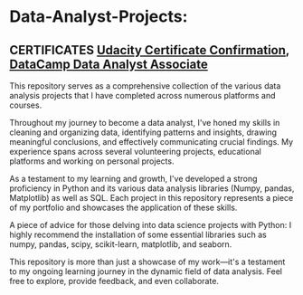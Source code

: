 # Data-Analyst-Projects:
## **CERTIFICATES** [Udacity Certificate Confirmation](https://graduation.udacity.com/confirm/KEUNUZPP), [DataCamp Data Analyst Associate](https://www.datacamp.com/certificate/DAA0013218523389)

This repository serves as a comprehensive collection of the various data analysis projects that I have completed across numerous platforms and courses.

Throughout my journey to become a data analyst, I've honed my skills in cleaning and organizing data, identifying patterns and insights, drawing meaningful conclusions, and effectively communicating crucial findings. My experience spans across several volunteering projects, educational platforms and working on personal projects.

As a testament to my learning and growth, I've developed a strong proficiency in Python and its various data analysis libraries (Numpy, pandas, Matplotlib) as well as SQL. Each project in this repository represents a piece of my portfolio and showcases the application of these skills.

A piece of advice for those delving into data science projects with Python: I highly recommend the installation of some essential libraries such as numpy, pandas, scipy, scikit-learn, matplotlib, and seaborn.

This repository is more than just a showcase of my work—it's a testament to my ongoing learning journey in the dynamic field of data analysis. Feel free to explore, provide feedback, and even collaborate.
